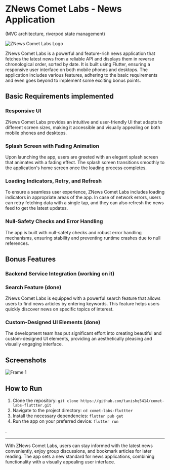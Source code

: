 # ZNews Comet Labs - News Application
(MVC architecture, riverpod state management)

![ZNews Comet Labs Logo](https://github.com/tanishq5414/comet-labs-fluttter/assets/69450092/88c581f0-d7fe-4dc9-b376-eb78e0b9be47)


ZNews Comet Labs is a powerful and feature-rich news application that fetches the latest news from a reliable API and displays them in reverse chronological order, sorted by date. It is built using Flutter, ensuring a responsive user interface on both mobile phones and desktops. The application includes various features, adhering to the basic requirements and even goes beyond to implement some exciting bonus points.

## Basic Requirements  implemented

### Responsive UI
ZNews Comet Labs provides an intuitive and user-friendly UI that adapts to different screen sizes, making it accessible and visually appealing on both mobile phones and desktops.

### Splash Screen with Fading Animation
Upon launching the app, users are greeted with an elegant splash screen that animates with a fading effect. The splash screen transitions smoothly to the application's home screen once the loading process completes.

### Loading Indicators, Retry, and Refresh
To ensure a seamless user experience, ZNews Comet Labs includes loading indicators in appropriate areas of the app. In case of network errors, users can retry fetching data with a single tap, and they can also refresh the news feed to get the latest updates.

### Null-Safety Checks and Error Handling
The app is built with null-safety checks and robust error handling mechanisms, ensuring stability and preventing runtime crashes due to null references.

## Bonus Features

### Backend Service Integration (working on it)

### Search Feature (done)
ZNews Comet Labs is equipped with a powerful search feature that allows users to find news articles by entering keywords. This feature helps users quickly discover news on specific topics of interest.

### Custom-Designed UI Elements (done)
The development team has put significant effort into creating beautiful and custom-designed UI elements, providing an aesthetically pleasing and visually engaging interface.

## Screenshots

![Frame 1](https://github.com/tanishq5414/comet-labs-fluttter/assets/69450092/617558d2-e89a-4155-93a3-c25102c0f88d)

## How to Run

1. Clone the repository: `git clone https://github.com/tanishq5414/comet-labs-fluttter.git`
2. Navigate to the project directory: `cd comet-labs-fluttter`
3. Install the necessary dependencies: `flutter pub get`
4. Run the app on your preferred device: `flutter run`

.

---

With ZNews Comet Labs, users can stay informed with the latest news conveniently, enjoy group discussions, and bookmark articles for later reading. The app sets a new standard for news applications, combining functionality with a visually appealing user interface.
